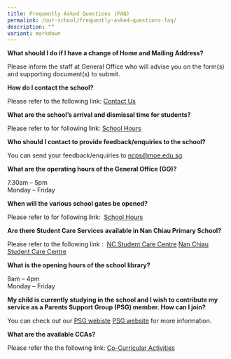 ```yaml
---
title: Frequently Asked Questions (FAQ)
permalink: /our-school/frequently-asked-questions-faq/
description: ""
variant: markdown
---
```

**What should I do if I have a change of Home and Mailing Address?**

Please inform the staff at General Office who will advise you on the form(s) and supporting document(s) to submit.

**How do I contact the school?**

Please refer to the following link:&nbsp;<a target="\_blank" href="/our-school/school-contact-information/">Contact Us</a>

**What are the school’s arrival and dismissal time for students?**

Please refer to for following link:&nbsp;<a target="\_blank" href="/our-school/school-hours/">School Hours</a>


**Who should I contact to provide feedback/enquiries to the school?**

You can send your feedback/enquiries to&nbsp;[ncps@moe.edu.sg](mailto:ncps@moe.edu.sg)

**What are the operating hours of the General Office (GO)?**

7.30am – 5pm  
Monday – Friday

**When will the various school gates be opened?**

Please refer to for following link:&nbsp;&nbsp;<a target="\_blank" href="/our-school/school-hours/">School Hours</a>

**Are there Student Care Services available in Nan Chiau Primary School?**

Please refer to the following link :&nbsp;&nbsp;<a target="\_blank" href="/our-school/nan-chiau-student-care-centre/">NC Student Care Centre</a>
[Nan Chiau Student Care Centre](/our-school/nan-chiau-student-care-centre/)

**What is the opening hours of the school library?**

8am – 4pm  
Monday – Friday

**My child is currently studying in the school and I wish to contribute my service as a Parents Support Group (PSG) member. How can I join?**

You can check out our <a target="\_blank" href="/our-school/nan-chiau-student-care-centre/">PSG webiste</a>
[PSG website](/nc-parent-support-group/home) for more information.  


**What are the available CCAs?**

Please refer the the following link:&nbsp;[Co-Curricular Activities](/co-curricular-activities/)